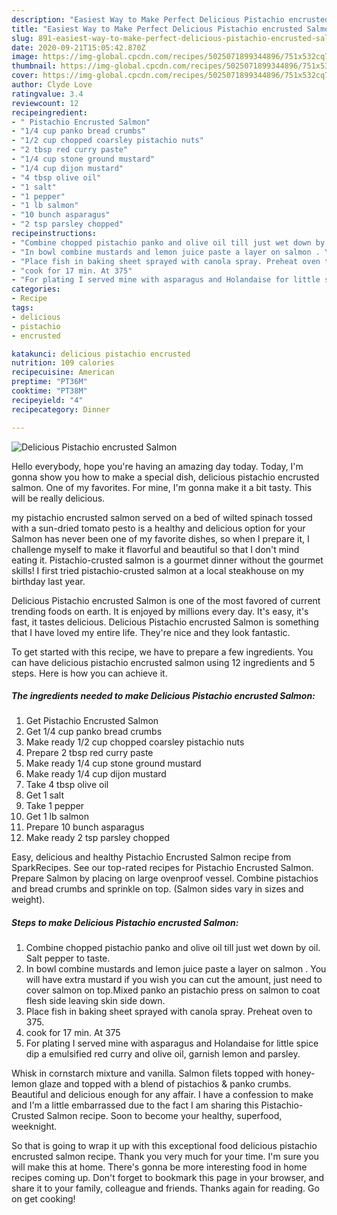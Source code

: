 ```yaml
---
description: "Easiest Way to Make Perfect Delicious Pistachio encrusted Salmon"
title: "Easiest Way to Make Perfect Delicious Pistachio encrusted Salmon"
slug: 891-easiest-way-to-make-perfect-delicious-pistachio-encrusted-salmon
date: 2020-09-21T15:05:42.870Z
image: https://img-global.cpcdn.com/recipes/5025071899344896/751x532cq70/delicious-pistachio-encrusted-salmon-recipe-main-photo.jpg
thumbnail: https://img-global.cpcdn.com/recipes/5025071899344896/751x532cq70/delicious-pistachio-encrusted-salmon-recipe-main-photo.jpg
cover: https://img-global.cpcdn.com/recipes/5025071899344896/751x532cq70/delicious-pistachio-encrusted-salmon-recipe-main-photo.jpg
author: Clyde Love
ratingvalue: 3.4
reviewcount: 12
recipeingredient:
- " Pistachio Encrusted Salmon"
- "1/4 cup panko bread crumbs"
- "1/2 cup chopped coarsley pistachio nuts"
- "2 tbsp red curry paste"
- "1/4 cup stone ground mustard"
- "1/4 cup dijon mustard"
- "4 tbsp olive oil"
- "1 salt"
- "1 pepper"
- "1 lb salmon"
- "10 bunch asparagus"
- "2 tsp parsley chopped"
recipeinstructions:
- "Combine chopped pistachio panko and olive oil till just wet down by oil. Salt pepper to taste."
- "In bowl combine mustards and lemon juice paste a layer on salmon . You will have extra mustard if you wish you can cut the amount, just need to cover salmon on top.Mixed panko an pistachio press on salmon to coat flesh side leaving skin side down."
- "Place fish in baking sheet sprayed with canola spray. Preheat oven to 375."
- "cook for 17 min. At 375"
- "For plating I served mine with asparagus and Holandaise for little spice dip a emulsified red curry and olive oil, garnish lemon and parsley."
categories:
- Recipe
tags:
- delicious
- pistachio
- encrusted

katakunci: delicious pistachio encrusted 
nutrition: 109 calories
recipecuisine: American
preptime: "PT36M"
cooktime: "PT38M"
recipeyield: "4"
recipecategory: Dinner

---
```



![Delicious Pistachio encrusted Salmon](https://img-global.cpcdn.com/recipes/5025071899344896/751x532cq70/delicious-pistachio-encrusted-salmon-recipe-main-photo.jpg)

Hello everybody, hope you're having an amazing day today. Today, I'm gonna show you how to make a special dish, delicious pistachio encrusted salmon. One of my favorites. For mine, I'm gonna make it a bit tasty. This will be really delicious.

my pistachio encrusted salmon served on a bed of wilted spinach tossed with a sun-dried tomato pesto is a healthy and delicious option for your Salmon has never been one of my favorite dishes, so when I prepare it, I challenge myself to make it flavorful and beautiful so that I don&#39;t mind eating it. Pistachio-crusted salmon is a gourmet dinner without the gourmet skills! I first tried pistachio-crusted salmon at a local steakhouse on my birthday last year.

Delicious Pistachio encrusted Salmon is one of the most favored of current trending foods on earth. It is enjoyed by millions every day. It's easy, it's fast, it tastes delicious. Delicious Pistachio encrusted Salmon is something that I have loved my entire life. They're nice and they look fantastic.


To get started with this recipe, we have to prepare a few ingredients. You can have delicious pistachio encrusted salmon using 12 ingredients and 5 steps. Here is how you can achieve it.

<!--inarticleads1-->

##### The ingredients needed to make Delicious Pistachio encrusted Salmon:

1. Get  Pistachio Encrusted Salmon
1. Get 1/4 cup panko bread crumbs
1. Make ready 1/2 cup chopped coarsley pistachio nuts
1. Prepare 2 tbsp red curry paste
1. Make ready 1/4 cup stone ground mustard
1. Make ready 1/4 cup dijon mustard
1. Take 4 tbsp olive oil
1. Get 1 salt
1. Take 1 pepper
1. Get 1 lb salmon
1. Prepare 10 bunch asparagus
1. Make ready 2 tsp parsley chopped


Easy, delicious and healthy Pistachio Encrusted Salmon recipe from SparkRecipes. See our top-rated recipes for Pistachio Encrusted Salmon. Prepare Salmon by placing on large ovenproof vessel. Combine pistachios and bread crumbs and sprinkle on top. (Salmon sides vary in sizes and weight). 

<!--inarticleads2-->

##### Steps to make Delicious Pistachio encrusted Salmon:

1. Combine chopped pistachio panko and olive oil till just wet down by oil. Salt pepper to taste.
1. In bowl combine mustards and lemon juice paste a layer on salmon . You will have extra mustard if you wish you can cut the amount, just need to cover salmon on top.Mixed panko an pistachio press on salmon to coat flesh side leaving skin side down.
1. Place fish in baking sheet sprayed with canola spray. Preheat oven to 375.
1. cook for 17 min. At 375
1. For plating I served mine with asparagus and Holandaise for little spice dip a emulsified red curry and olive oil, garnish lemon and parsley.


Whisk in cornstarch mixture and vanilla. Salmon filets topped with honey-lemon glaze and topped with a blend of pistachios &amp; panko crumbs. Beautiful and delicious enough for any affair. I have a confession to make and I&#39;m a little embarrassed due to the fact I am sharing this Pistachio-Crusted Salmon recipe. Soon to become your healthy, superfood, weeknight. 

So that is going to wrap it up with this exceptional food delicious pistachio encrusted salmon recipe. Thank you very much for your time. I'm sure you will make this at home. There's gonna be more interesting food in home recipes coming up. Don't forget to bookmark this page in your browser, and share it to your family, colleague and friends. Thanks again for reading. Go on get cooking!
